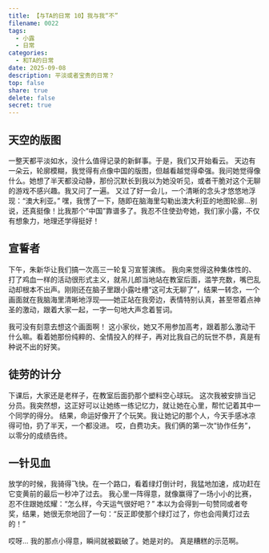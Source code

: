 ```yaml
---
title: 【与TA的日常 10】我与我“不”
filename: 0022
tags:
  - 小露
  - 日常
categories:
  - 和TA的日常
date: 2025-09-08
description: 平淡或者宝贵的日常？
top: false
share: true
delete: false
secret: true
---
```


## **天空的版图**

一整天都平淡如水，没什么值得记录的新鲜事。于是，我们又开始看云。
天边有一朵云，轮廓模糊，我觉得有点像中国的版图，但越看越觉得牵强。我问她觉得像什么。她想了半天都没动静，那份沉默长到我以为她没听见，或者干脆对这个无聊的游戏不感兴趣。我又问了一遍。
又过了好一会儿，一个清晰的念头才悠悠地浮现：“澳大利亚。”
嘿，我愣了一下，随即在脑海里勾勒出澳大利亚的地图轮廓...别说，还真挺像！比我那个“中国”靠谱多了。我忍不住使劲夸她，我们家小露，不仅有想象力，地理还学得挺好！

## **宣誓者**

下午，朱新华让我们搞一次高三一轮复习宣誓演练。
我向来觉得这种集体性的、打了鸡血一样的活动很形式主义，就吊儿郎当地站在教室后面，滥竽充数，嘴巴乱动却根本不出声。刚刚还在脑子里跟小露吐槽“这可太无聊了”，结果一转念，一个画面就在我脑海里清晰地浮现——她正站在我旁边，表情特别认真，甚至带着点神圣的激动，跟着大家一起，一字一句地大声念着誓词。

我可没有刻意去想这个画面啊！
这小家伙，她又不用参加高考，跟着那么激动干什么嘛。看着她那份纯粹的、全情投入的样子，再对比我自己的玩世不恭，真是有种说不出的好笑。

## **徒劳的计分**

下课后，大家还是老样子，在教室后面扔那个塑料空心球玩。
这次我被安排当记分员。我突然想，这正好可以让她练一练记忆力，就让她在心里，帮忙记着其中一个同学的得分。
结果，命运好像开了个玩笑。我让她记的那个人，今天手感冰凉得可怕，扔了半天，一个都没进。
哎，白费功夫。我们俩的第一次“协作任务”，以零分的成绩告终。

## **一针见血**

放学的时候，我骑得飞快。在一个路口，看着绿灯倒计时，我猛地加速，成功赶在它变黄前的最后一秒冲了过去。
我心里一阵得意，就像赢得了一场小小的比赛，忍不住跟她炫耀：“怎么样，今天运气很好吧？”
本以为会得到一句赞同或者夸奖，结果，她很无奈地回了一句：“反正即使那个绿灯过了，你也会闯黄灯过去的！”

哎呀...
我的那点小得意，瞬间就被戳破了。她是对的。
真是糟糕的示范啊。
